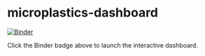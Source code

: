 # microplastics-dashboard

[![Binder](https://mybinder.org/badge_logo.svg)](https://mybinder.org/v2/gh/Benersem/microplastics-dashboard/main?urlpath=%2Fdoc%2Ftree%2Fmicroplastics_dashboard.ipynb)

Click the Binder badge above to launch the interactive dashboard.
